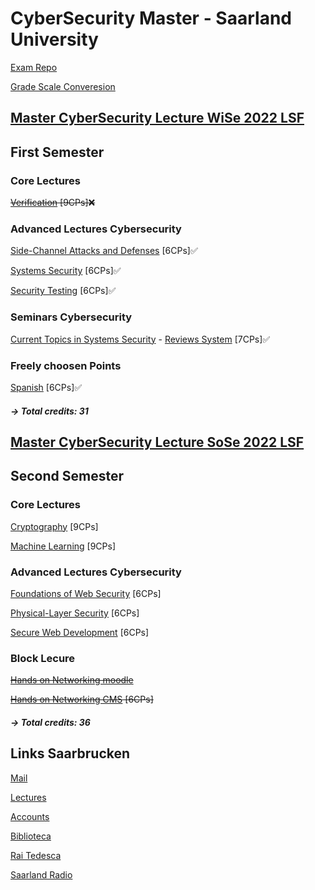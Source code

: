 # CyberSecurity Master - Saarland University

[Exam Repo](https://cs.fs.uni-saarland.de/?page_id=2904)

[Grade Scale Converesion](https://www.th-nuernberg.de/fileadmin/zentrale-einrichtungen/szs/stm/stm_bilder/Studienangebot/Studiengaenge/International_Marketing/Notenumrechnungstabelle.pdf)

## [Master CyberSecurity Lecture WiSe 2022 LSF](https://www.lsf.uni-saarland.de/qisserver/rds?state=wtree&search=1&trex=total&root120212=300726|294085|299760|297085|307396&P.vx=kurz)

## First Semester

### Core Lectures

~~[Verification](https://cms.cispa.saarland/ver2122/) [9CPs]❌~~

### Advanced Lectures Cybersecurity    
[Side-Channel Attacks and Defenses](https://cms.cispa.saarland/scad2122/) [6CPs]✅

[Systems Security](https://cms.cispa.saarland/syssec/) [6CPs]✅

[Security Testing](https://cms.cispa.saarland/fuzzing2122/) [6CPs]✅

### Seminars Cybersecurity  
[Current Topics in Systems Security](https://cms.cispa.saarland/syssecseminar21/) - [Reviews System](https://cispa-syssec21.hotcrp.com) [7CPs]✅

### Freely choosen Points    

[Spanish](https://m1.szsb.uni-saarland.de/moodle/m1/course/view.php?id=2641) [6CPs]✅

#### ***&#8594; Total credits: 31***



## [Master CyberSecurity Lecture SoSe 2022 LSF](https://www.lsf.uni-saarland.de/qisserver/rds?state=wtree&search=1&trex=total&root120221=320944|310559|318658|309692&P.vx=kurz)

## Second Semester

### Core Lectures

[Cryptography](https://cms.cispa.saarland/crypto22) [9CPs]

[Machine Learning](https://cms.cispa.saarland/ml22/) [9CPs]

### Advanced Lectures Cybersecurity    

[Foundations of Web Security](https://cms.cispa.saarland/fows22/) [6CPs]

[Physical-Layer Security](https://cms.cispa.saarland/physec_22/) [6CPs]

[Secure Web Development](https://cms.cispa.saarland/swd_2022/) [6CPs]

### Block Lecure

~~[Hands on Networking moodle](https://lms.sulb.uni-saarland.de/moodle/course/index.php?categoryid=2806)~~


~~[Hands on Networking CMS](https://cms.sic.saarland/hon/) [6CPs]~~


#### ***&#8594; Total credits: 36***


## Links Saarbrucken

[Mail](http://webmail.uni-saarland.de/)

[Lectures](http://lsf.uni-saarland.de/)

[Accounts](http://sim.uni-saarland.de/)

[Biblioteca](https://raumbuchung.sulb.uni-saarland.de/Web/)

[Rai Tedesca](https://www.tagesschau.de/)

[Saarland Radio](https://www.sr.de/sr/livestream/sr1/index.html#)

